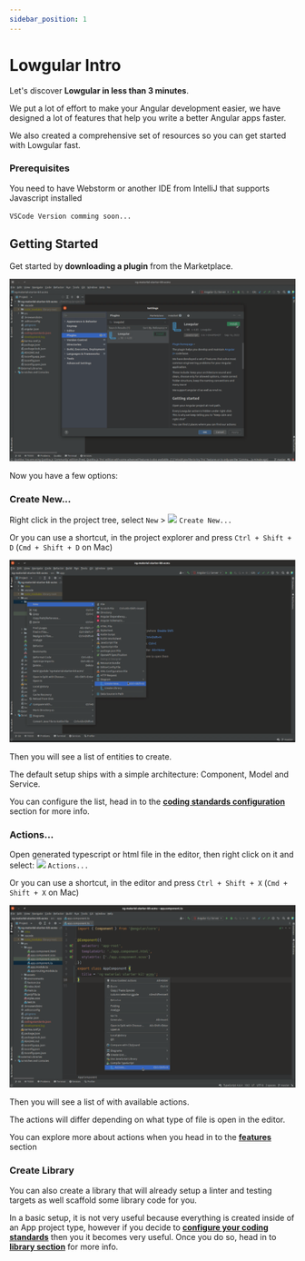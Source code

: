 ```yaml
---
sidebar_position: 1
---
```


# Lowgular Intro

Let's discover **Lowgular in less than 3 minutes**.

We put a lot of effort to make your Angular development easier, we have designed a lot of features that help you write a better Angular apps faster.

We also created a comprehensive set of resources so you can get started with Lowgular fast.

### Prerequisites

You need to have Webstorm or another IDE from IntelliJ that supports Javascript installed

`VSCode Version comming soon...`

## Getting Started

Get started by **downloading a plugin** from the Marketplace.

![IntelliJ Marketplace](./img/marketplace.png)

Now you have a few options:

### Create New...

Right click in the project tree, select `New` > <img src="https://avatars.githubusercontent.com/u/109138416" width="20"></img> `Create New...`

Or you can use a shortcut, in the project explorer and press `Ctrl + Shift + D` (`Cmd + Shift + D` on Mac)

![Create New](./img/create-new.png)

Then you will see a list of entities to create.

The default setup ships with a simple architecture: Component, Model and Service.

You can configure the list, head in to the **[coding standards configuration](category/configure-coding-standards)** section for more info.

### Actions...

Open generated typescript or html file in the editor, then right click on it and select: <img src="https://avatars.githubusercontent.com/u/109138416" width="20"></img> `Actions...`

Or you can use a shortcut, in the editor and press `Ctrl + Shift + X` (`Cmd + Shift + X` on Mac)

![Actions](./img/actions.png)

Then you will see a list of with available actions.

The actions will differ depending on what type of file is open in the editor.

You can explore more about actions when you head in to the **[features](category/features)** section

### Create Library

You can also create a library that will already setup a linter and testing targets as well scaffold some library code for you.

In a basic setup, it is not very useful because everything is created inside of an App project type, however if you decide to **[configure your coding standards](category/configure-coding-standards)** then you it becomes very useful. Once you do so, head in to **[library section](features/library)** for more info.
